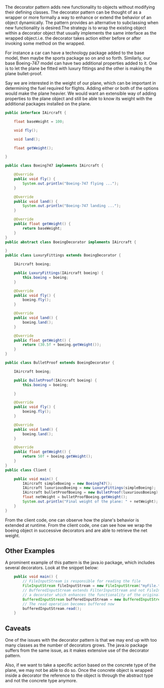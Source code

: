 The decorator pattern adds new functionality to objects without modifying their defining classes.
The decorator pattern can be thought of as a wrapper or more formally a way to enhance or extend the behavior of an object dynamically. The pattern provides an alternative to subclassing when new functionality is desired.The strategy is to wrap the existing object within a decorator object that usually implements the same interface as the wrapped object.i.e. the decorator takes action either before or after invoking some method on the wrapped.

For instance a car can have a technology package added to the base model, then maybe the sports package so on and so forth. Similarly, our base Boeing-747 model can have two additional properties added to it. One is to let the plane be fitted with luxury fittings and the other is making the plane bullet-proof. 

Say we are interested in the weight of our plane, which can be important in determining the fuel required for flights. Adding either or both of the options would make the plane heavier. We would want an extensible way of adding properties to the plane object and still be able to know its weight with the additional packages installed on the plane.

```java
public interface IAircraft {

    float baseWeight = 100;

    void fly();

    void land();

    float getWeight();

}

public class Boeing747 implements IAircraft {

    @Override
    public void fly() {
        System.out.println("Boeing-747 flying ...");
    }

    @Override
    public void land() {
        System.out.println("Boeing-747 landing ...");
    }

    @Override
    public float getWeight() {
        return baseWeight;
    }
}
public abstract class BoeingDecorator implements IAircraft {

}
public class LuxuryFittings extends BoeingDecorator {

    IAircraft boeing;

    public LuxuryFittings(IAircraft boeing) {
        this.boeing = boeing;
    }

    @Override
    public void fly() {
        boeing.fly();
    }

    @Override
    public void land() {
        boeing.land();
    }

    @Override
    public float getWeight() {
        return (30.5f + boeing.getWeight());
    }
}

public class BulletProof extends BoeingDecorator {

    IAircraft boeing;

    public BulletProof(IAircraft boeing) {
        this.boeing = boeing;

    }

    @Override
    public void fly() {
        boeing.fly();
    }

    @Override
    public void land() {
        boeing.land();
    }

    @Override
    public float getWeight() {
        return 50f + boeing.getWeight();
    }
}
public class Client {

    public void main() {
        IAircraft simpleBoeing = new Boeing747();
        IAircraft luxuriousBoeing = new LuxuryFittings(simpleBoeing);
        IAircraft bulletProofBoeing = new BulletProof(luxuriousBoeing);
        float netWeight = bulletProofBoeing.getWeight();
        System.out.println("Final weight of the plane: " + netWeight);
    }
}
```

From the client code, one can observe how the plane's behavior is extended at runtime. From the client code, one can see how we wrap the boeing object in successive decorators and are able to retrieve the net weight.

## Other Examples
A prominent example of this pattern is the java.io package, which includes several decorators. Look at the snippet below:

```java
    public void main() {
        // FileInputStream is responsible for reading the file
        FileInputStream fileInputStream = new FileInputStream("myFile.txt");
        // BufferedInputStream extends FilterInputStream and not FileInputStream, it is
        // a decorator which enhances the functionality of the original object by wrapping over it.
        BufferedInputStream bufferedInputStream = new BufferedInputStream(fileInputStream);
        // The read operation becomes buffered now
        bufferedInputStream.read();
    }
```    

## Caveats

One of the issues with the decorator pattern is that we may end up with too many classes as the number of decorators grows. The java.io package suffers from the same issue, as it makes extensive use of the decorator pattern.

Also, if we want to take a specific action based on the concrete type of the plane, we may not be able to do so. Once the concrete object is wrapped inside a decorator the reference to the object is through the abstract type and not the concrete type anymore.


